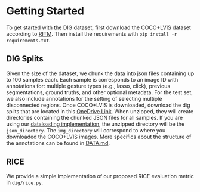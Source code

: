 # Getting Started
To get started with the DIG dataset, first download the COCO+LVIS dataset according to [RITM](https://github.com/SamsungLabs/ritm_interactive_segmentation). Then install the requirements with `pip install -r requirements.txt`.

## DIG Splits
Given the size of the dataset, we chunk the data into json files containing up to 100 samples each. Each sample is corresponds to an image ID with annotations for: multiple gesture types (e.g., lasso, click), previous segmentations, ground truths, and other optional metadata. For the test set, we also include annotations for the setting of selecting multiple disconnected regions. Once COCO+LVIS is downloaded, download the dig splits that are located in this [OneDrive Link](https://o365coloradoedu-my.sharepoint.com/:f:/g/personal/jomy5901_colorado_edu/EuRcuFEdTdhFje_uBObq-gYBx8y8xEOqMxi2BmoIRlYqiQ?e=rQ3TdP). 
When unzipped, they will create directories containing the chunked JSON files for all samples. If you are using our [dataloading implementation](dig/dataset.py), the unzipped directory will be the `json_directory`. The `img_directory` will correspond to where you downloaded the COCO+LVIS images.
More specifics about the structure of the annotations can be found in [DATA.md](DATA.md).

## RICE
We provide a simple implementation of our proposed RICE evaluation metric in `dig/rice.py`. 
